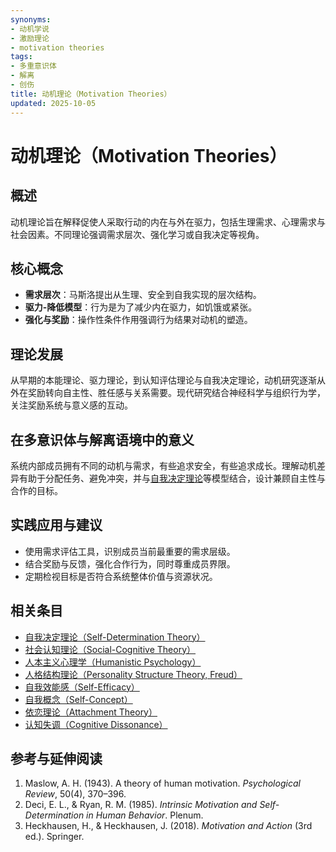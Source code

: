 ```yaml
---
synonyms:
- 动机学说
- 激励理论
- motivation theories
tags:
- 多重意识体
- 解离
- 创伤
title: 动机理论（Motivation Theories）
updated: 2025-10-05
---
```


# 动机理论（Motivation Theories）

## 概述

动机理论旨在解释促使人采取行动的内在与外在驱力，包括生理需求、心理需求与社会因素。不同理论强调需求层次、强化学习或自我决定等视角。

## 核心概念

- **需求层次**：马斯洛提出从生理、安全到自我实现的层次结构。
- **驱力-降低模型**：行为是为了减少内在驱力，如饥饿或紧张。
- **强化与奖励**：操作性条件作用强调行为结果对动机的塑造。

## 理论发展

从早期的本能理论、驱力理论，到认知评估理论与自我决定理论，动机研究逐渐从外在奖励转向自主性、胜任感与关系需要。现代研究结合神经科学与组织行为学，关注奖励系统与意义感的互动。

## 在多意识体与解离语境中的意义

系统内部成员拥有不同的动机与需求，有些追求安全，有些追求成长。理解动机差异有助于分配任务、避免冲突，并与[自我决定理论](entries/Self-Determination-Theory.md)等模型结合，设计兼顾自主性与合作的目标。

## 实践应用与建议

- 使用需求评估工具，识别成员当前最重要的需求层级。
- 结合奖励与反馈，强化合作行为，同时尊重成员界限。
- 定期检视目标是否符合系统整体价值与资源状况。

## 相关条目

- [自我决定理论（Self-Determination Theory）](/entries/Self-Determination-Theory.md)
- [社会认知理论（Social-Cognitive Theory）](/entries/Social-Cognitive-Theory.md)
- [人本主义心理学（Humanistic Psychology）](/entries/Humanistic-Psychology.md)
- [人格结构理论（Personality Structure Theory, Freud）](/entries/Personality-Structure-Theory.md)
- [自我效能感（Self-Efficacy）](/entries/Self-Efficacy.md)
- [自我概念（Self-Concept）](/entries/Self-Concept.md)
- [依恋理论（Attachment Theory）](/entries/Attachment-Theory.md)
- [认知失调（Cognitive Dissonance）](/entries/Cognitive-Dissonance.md)

## 参考与延伸阅读

1. Maslow, A. H. (1943). A theory of human motivation. *Psychological Review*, 50(4), 370–396.
2. Deci, E. L., & Ryan, R. M. (1985). *Intrinsic Motivation and Self-Determination in Human Behavior*. Plenum.
3. Heckhausen, H., & Heckhausen, J. (2018). *Motivation and Action* (3rd ed.). Springer.
